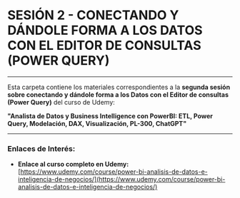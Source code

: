 # SESIÓN 2 - CONECTANDO Y DÁNDOLE FORMA A LOS DATOS CON EL EDITOR DE CONSULTAS (POWER QUERY)

---

Esta carpeta contiene los materiales correspondientes a la **segunda sesión sobre conectando y dándole forma a los Datos con el Editor de consultas (Power Query)** del curso de Udemy:

**"Analista de Datos y Business Intelligence con PowerBI: ETL, Power Query, Modelación, DAX, Visualización, PL-300, ChatGPT"**

---

### Enlaces de Interés:

* **Enlace al curso completo en Udemy:**
    [https://www.udemy.com/course/power-bi-analisis-de-datos-e-inteligencia-de-negocios/](https://www.udemy.com/course/power-bi-analisis-de-datos-e-inteligencia-de-negocios/)